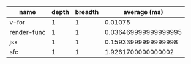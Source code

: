 | name        | depth | breadth | average (ms)         |
| ----------- | ----- | ------- | -------------------- |
| v-for       | 1     | 1       | 0.01075              |
| render-func | 1     | 1       | 0.036469999999999995 |
| jsx         | 1     | 1       | 0.15933999999999998  |
| sfc         | 1     | 1       | 1.9261700000000002   |